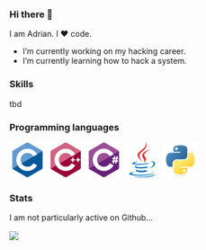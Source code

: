 ### Hi there 👋

I am Adrian. I ❤️ code.

- I’m currently working on my hacking career.
- I’m currently learning how to hack a system.

### Skills

tbd

### Programming languages

<p>
  <img alt="C" width="64" src="icons/c-original.svg">
  <img alt="C++" width="64" src="icons/cplusplus-original.svg">
  <img alt="C#" width="64" src="icons/csharp-original.svg">
  <img alt="Java" width="64" src="icons/java-original.svg">
  <img alt="Python" width="64" src="icons/python-original.svg">
<p>
  
### Stats

I am not particularly active on Github...
  
<img align="center" src="https://github-readme-stats.vercel.app/api/top-langs/?username=afrischk&theme=radical" />

